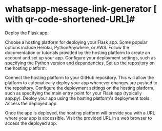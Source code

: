 ﻿# whatsapp-message-link-generator [ with qr-code-shortened-URL]#


Deploy the Flask app:

Choose a hosting platform for deploying your Flask app. Some popular options include Heroku, PythonAnywhere, or AWS.
Follow the documentation or tutorials provided by the hosting platform to create an account and set up your app.
Configure your deployment settings, such as specifying the Python version and dependencies.
Set up the repository on the hosting platform:

Connect the hosting platform to your GitHub repository. This will allow the platform to automatically deploy your app whenever changes are pushed to the repository.
Configure the deployment settings on the hosting platform, such as specifying the main entry point for your Flask app (typically app.py).
Deploy your app using the hosting platform's deployment tools.
Access the deployed app:

Once the app is deployed, the hosting platform will provide you with a URL where your app is accessible.
Visit the provided URL in a web browser to access the deployed app.
